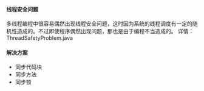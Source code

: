 #### 线程安全问题
多线程编程中很容易偶然出现线程安全问题，这时因为系统的线程调度有一定的随机性造成的。不过即使程序偶然出现问题，那也是由于编程不当造成的。
详情：ThreadSafetyProblem.java

#### 解决方案
- 同步代码块
- 同步方法
- 同步锁
